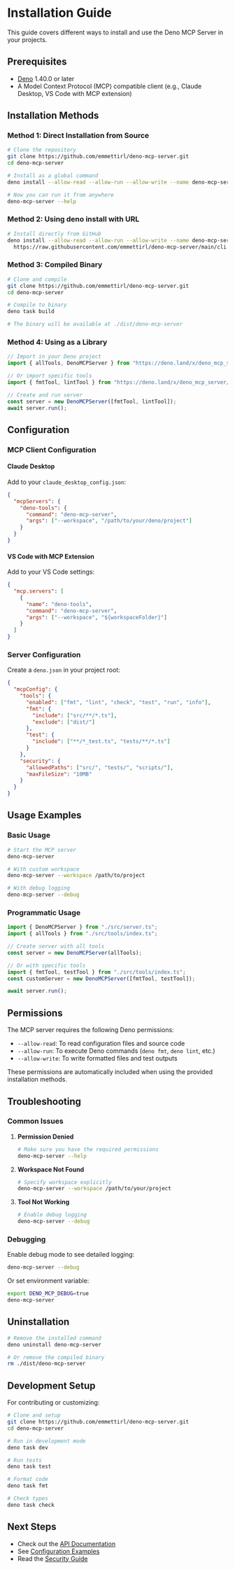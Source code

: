 # Installation Guide

This guide covers different ways to install and use the Deno MCP Server in your
projects.

## Prerequisites

- [Deno](https://deno.land/) 1.40.0 or later
- A Model Context Protocol (MCP) compatible client (e.g., Claude Desktop, VS
  Code with MCP extension)

## Installation Methods

### Method 1: Direct Installation from Source

```bash
# Clone the repository
git clone https://github.com/emmettirl/deno-mcp-server.git
cd deno-mcp-server

# Install as a global command
deno install --allow-read --allow-run --allow-write --name deno-mcp-server cli.ts

# Now you can run it from anywhere
deno-mcp-server --help
```

### Method 2: Using deno install with URL

```bash
# Install directly from GitHub
deno install --allow-read --allow-run --allow-write --name deno-mcp-server \
  https://raw.githubusercontent.com/emmettirl/deno-mcp-server/main/cli.ts
```

### Method 3: Compiled Binary

```bash
# Clone and compile
git clone https://github.com/emmettirl/deno-mcp-server.git
cd deno-mcp-server

# Compile to binary
deno task build

# The binary will be available at ./dist/deno-mcp-server
```

### Method 4: Using as a Library

```typescript
// Import in your Deno project
import { allTools, DenoMCPServer } from "https://deno.land/x/deno_mcp_server/mod.ts";

// Or import specific tools
import { fmtTool, lintTool } from "https://deno.land/x/deno_mcp_server/src/tools/index.ts";

// Create and run server
const server = new DenoMCPServer([fmtTool, lintTool]);
await server.run();
```

## Configuration

### MCP Client Configuration

#### Claude Desktop

Add to your `claude_desktop_config.json`:

```json
{
  "mcpServers": {
    "deno-tools": {
      "command": "deno-mcp-server",
      "args": ["--workspace", "/path/to/your/deno/project"]
    }
  }
}
```

#### VS Code with MCP Extension

Add to your VS Code settings:

```json
{
  "mcp.servers": [
    {
      "name": "deno-tools",
      "command": "deno-mcp-server",
      "args": ["--workspace", "${workspaceFolder}"]
    }
  ]
}
```

### Server Configuration

Create a `deno.json` in your project root:

```json
{
  "mcpConfig": {
    "tools": {
      "enabled": ["fmt", "lint", "check", "test", "run", "info"],
      "fmt": {
        "include": ["src/**/*.ts"],
        "exclude": ["dist/"]
      },
      "test": {
        "include": ["**/*_test.ts", "tests/**/*.ts"]
      }
    },
    "security": {
      "allowedPaths": ["src/", "tests/", "scripts/"],
      "maxFileSize": "10MB"
    }
  }
}
```

## Usage Examples

### Basic Usage

```bash
# Start the MCP server
deno-mcp-server

# With custom workspace
deno-mcp-server --workspace /path/to/project

# With debug logging
deno-mcp-server --debug
```

### Programmatic Usage

```typescript
import { DenoMCPServer } from "./src/server.ts";
import { allTools } from "./src/tools/index.ts";

// Create server with all tools
const server = new DenoMCPServer(allTools);

// Or with specific tools
import { fmtTool, testTool } from "./src/tools/index.ts";
const customServer = new DenoMCPServer([fmtTool, testTool]);

await server.run();
```

## Permissions

The MCP server requires the following Deno permissions:

- `--allow-read`: To read configuration files and source code
- `--allow-run`: To execute Deno commands (`deno fmt`, `deno lint`, etc.)
- `--allow-write`: To write formatted files and test outputs

These permissions are automatically included when using the provided
installation methods.

## Troubleshooting

### Common Issues

1. **Permission Denied**
   ```bash
   # Make sure you have the required permissions
   deno-mcp-server --help
   ```

2. **Workspace Not Found**
   ```bash
   # Specify workspace explicitly
   deno-mcp-server --workspace /path/to/your/project
   ```

3. **Tool Not Working**
   ```bash
   # Enable debug logging
   deno-mcp-server --debug
   ```

### Debugging

Enable debug mode to see detailed logging:

```bash
deno-mcp-server --debug
```

Or set environment variable:

```bash
export DENO_MCP_DEBUG=true
deno-mcp-server
```

## Uninstallation

```bash
# Remove the installed command
deno uninstall deno-mcp-server

# Or remove the compiled binary
rm ./dist/deno-mcp-server
```

## Development Setup

For contributing or customizing:

```bash
# Clone and setup
git clone https://github.com/emmettirl/deno-mcp-server.git
cd deno-mcp-server

# Run in development mode
deno task dev

# Run tests
deno task test

# Format code
deno task fmt

# Check types
deno task check
```

## Next Steps

- Check out the [API Documentation](./docs/api.md)
- See [Configuration Examples](./docs/examples/)
- Read the [Security Guide](./docs/security.md)
